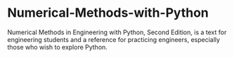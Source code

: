 Numerical-Methods-with-Python
=============================

Numerical Methods in Engineering with Python, Second Edition, is a text for engineering students and a reference for practicing engineers, especially those who wish to explore Python.

